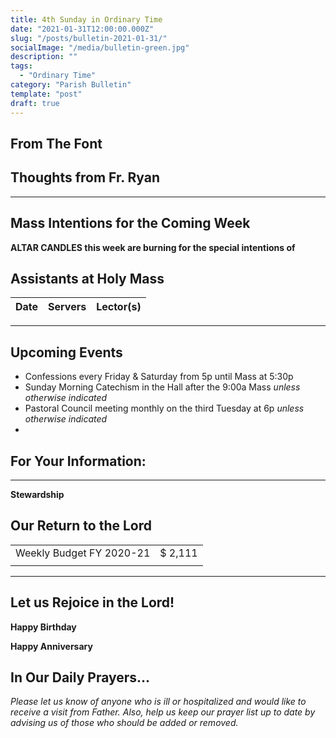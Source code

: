 ```yaml
---
title: 4th Sunday in Ordinary Time
date: "2021-01-31T12:00:00.000Z"
slug: "/posts/bulletin-2021-01-31/"
socialImage: "/media/bulletin-green.jpg"
description: ""
tags:
  - "Ordinary Time"
category: "Parish Bulletin"
template: "post"
draft: true
---
```


## From The Font



## Thoughts from Fr. Ryan



---

## Mass Intentions for the Coming Week



**ALTAR CANDLES this week are burning for the special intentions of**

## Assistants at Holy Mass

| Date | Servers | Lector(s) |
| :--: | :--: | :--: |

---

## Upcoming Events

* Confessions every Friday & Saturday from 5p until Mass at 5:30p
* Sunday Morning Catechism in the Hall after the 9:00a Mass *unless otherwise indicated*
* Pastoral Council meeting monthly on the third Tuesday at 6p *unless otherwise indicated*
*  


## For Your Information:


---

**Stewardship** 

## Our Return to the Lord
| | |
| :--- | ---: |
| Weekly Budget FY 2020-21 | $ 2,111 |
| | |

---

## Let us Rejoice in the Lord!

**Happy Birthday** 

**Happy Anniversary** 

## In Our Daily Prayers… 

*Please let us know of anyone who is ill or hospitalized and would like to receive a visit from Father. Also, help us keep our prayer list up to date by advising us of those who should be added or removed.*

